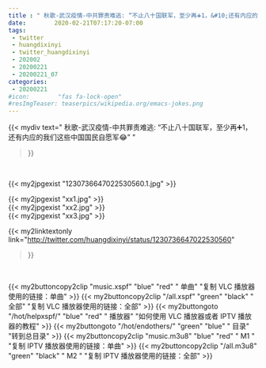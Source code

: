 ```yaml
---
title : " 秋歌-武汉疫情-中共罪责难逃: “不止八十国联军，至少再➕1，&#10;还有内应的我们这些中国国民自愿军😂”  "
date:        2020-02-21T07:17:20-07:00
tags:
 - twitter
 - huangdixinyi
 - twitter_huangdixinyi
 - 202002
 - 20200221
 - 20200221_07
categories:
 - 20200221
#icon:        "fas fa-lock-open"
#resImgTeaser: teaserpics/wikipedia.org/emacs-jokes.png
---
```


{{< mydiv text=" 秋歌-武汉疫情-中共罪责难逃: “不止八十国联军，至少再➕1，&#10;还有内应的我们这些中国国民自愿军😂”  "
>}}
<br>


 {{< my2jpgexist "1230736647022530560.1.jpg" >}}<br> 

{{< my2jpgexist "xx1.jpg" >}}<br>
{{< my2jpgexist "xx2.jpg" >}}<br>
{{< my2jpgexist "xx3.jpg" >}}<br>


{{< my2linktextonly link="http://twitter.com/huangdixinyi/status/1230736647022530560"
>}}


<br>

{{< my2buttoncopy2clip "music.xspf"        "blue"   "red"    " 单曲"  "复制 VLC 播放器使用的链接：单曲" >}} {{< my2buttoncopy2clip "/all.xspf"         "green"  "black"  " 全部"  "复制 VLC 播放器使用的链接：全部" >}} {{< my2buttongoto      "/hot/helpxspf/"    "blue"   "red"    " 播放器" "如何使用 VLC 播放器或者 IPTV 播放器的教程" >}} {{< my2buttongoto      "/hot/endothers/"   "green"  "blue"   " 目录"   "转到总目录" >}} {{< my2buttoncopy2clip "music.m3u8"        "blue"   "red"    " M1 "    "复制 IPTV 播放器使用的链接：单曲" >}} {{< my2buttoncopy2clip "/all.m3u8"         "green"  "black"  " M2 "    "复制 IPTV 播放器使用的链接：全部" >}} 
